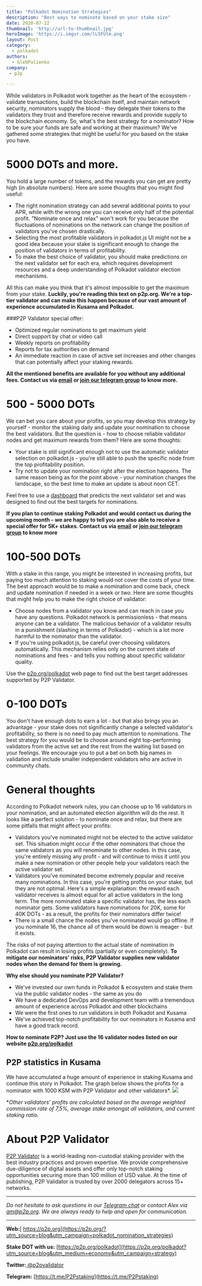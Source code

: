 ```yaml
---
title: "Polkadot Nomination Strategies"
description: "Best ways to nominate based on your stake size"
date: 2020-07-22
thumbnail: 'http://url-to-thumbnail.jpg'
heroImage: 'https://i.imgur.com/lL5FUlm.png'
layout: Post
category:
  - polkadot
authors:
  - GlebPalienko
company:
 - p2p

---
```

While validators in Polkadot work together as the heart of the ecosystem - validate transactions, build the blockchain itself, and maintain network security, nominators supply the blood - they delegate their tokens to the validators they trust and therefore receive rewards and provide supply to the blockchain economy. So, what's the best strategy for a nominator? How to be sure your funds are safe and working at their maximum? We've gathered some strategies that might be useful for you based on the stake you have.

# 5000 DOTs and more.
You hold a large number of tokens, and the rewards you can get are pretty high (in absolute numbers). Here are some thoughts that you might find useful:

 - The right nomination strategy can add several additional points to your APR, while with the wrong one you can receive only half of the potential profit. "Nominate once and relax" won't work for you because the fluctuations of nominations on the network can change the position of validators you've chosen drastically.
 - Selecting the most profitable validators in polkadot.js UI might not be a good idea because your stake is significant enough to change the position of validators in terms of profitability.
 - To make the best choice of validator, you should make predictions on the next validator set for each era, which requires development resources and a deep understanding of Polkadot validator election mechanisms.

All this can make you think that it's almost impossible to get the maximum from your stake. **Luckily, you're reading this text on p2p.org. We're a top-tier validator and can make this happen because of our vast amount of experience accumulated in Kusama and Polkadot.**

###P2P Validator special offer:

 - Optimized regular nominations to get maximum yield 
 - Direct support by chat or video call 
 - Weekly reports on profitability 
 - Reports for tax authorities on demand 
 - An immediate reaction in case of active set increases and other changes that can potentially affect your staking rewards.

**All the mentioned benefits are available for you without any additional fees. Contact us via [email](mailto:am@p2p.org) or [join our telegram group](https://t.me/P2Pstaking) to know more.**

# 500 - 5000 DOTs
We can bet you care about your profits, so you may develop this strategy by yourself - monitor the staking daily and update your nomination to choose the best validators. But the question is - how to choose reliable validator nodes and get maximum rewards from them? Here are some thoughts:

 - Your stake is still significant enough not to use the automatic validator selection on polkadot.js - you're still able to push the specific node from the top profitability position.  
 - Try not to update your nomination right after the election happens. The same reason being as for the point above - your nomination changes the landscape, so the best time to make an update is about noon CET. 

Feel free to use a [dashboard](https://redash.p2p.org/public/dashboards/cviD6Ci7oUDRnSoq8CqNJImrJfq8uuY37DsiF2CY?org_slug=default) that predicts the next validator set and was designed to find out the best targets for nominations.

**If you plan to continue staking Polkadot and would contact us during the upcoming month - we are happy to tell you are also able to receive a special offer for 5K+ stakes. Contact us via [email](mailto:am@p2p.org) or [join our telegram group](https://t.me/P2Pstaking) to know more**

# 100-500 DOTs
With a stake in this range, you might be interested in increasing profits, but paying too much attention to staking would not cover the costs of your time. The best approach would be to make a nomination and come back, check and update nomination if needed in a week or two. Here are some thoughts that might help you to make the right choice of validator:

 - Choose nodes from a validator you know and can reach in case you have any questions. Polkadot network is permissionless - that means anyone can be a validator. The malicious behavior of a validator results in a punishment (slashing in terms of Polkadot) - which is a lot more harmful to the nominator than the validator. 
 - If you're using polkadot.js, be careful over choosing validators automatically. This mechanism relies only on the current state of nominations and fees - and tells you nothing about specific validator quality. 


Use the [p2p.org/polkadot](https://p2p.org/polkadot?utm_source=blog&utm_campaign=polkadot_nomination_strategies) web page to find out the best target addresses supported by P2P Validator.

# 0-100 DOTs
You don't have enough dots to earn a lot - but that also brings you an advantage - your stake does not significantly change a selected validator's profitability, so there is no need to pay much attention to nominations. The best strategy for you would be to choose around eight top-performing validators from the active set and the rest from the waiting list based on your feelings. We encourage you to put a bet on both big names in validation and include smaller independent validators who are active in community chats. 

# General thoughts
According to Polkadot network rules, you can choose up to 16 validators in your nomination, and an automated election algorithm will do the rest. It looks like a perfect solution - to nominate once and relax, but there are some pitfalls that might affect your profits:

 - Validators you've nominated might not be elected to the active validator set. This situation might occur if the other nominators that chose the same validators as you will renominate to other nodes. In this case, you're entirely missing any profit - and will continue to miss it until you make a new nomination or other people help your validators reach the active validator set.
 - Validators you've nominated become extremely popular and receive many nominations. In this case, you're getting profits on your stake, but they are not optimal. Here's a simple explanation: the reward each validator receives is almost equal for all active validators in the long term. The more nominated stake a specific validator has, the less each nominator gets. Some validators have nominations for 20K, some for 40K DOTs - as a result, the profits for their nominators differ twice!
 - There is a small chance the nodes you've nominated would go offline. If you nominate 16, the chance all of them would be down is meager - but it exists. 

The risks of not paying attention to the actual state of nomination in Polkadot can result in losing profits (partially or even completely). **To mitigate our nominators' risks, P2P Validator supplies new validator nodes when the demand for them is growing.**

**Why else should you nominate P2P Validator?**

 - We've invested our own funds in Polkadot & ecosystem and stake them via the public validator nodes - the same as you do
 - We have a dedicated DevOps and development team with a tremendous amount of experience across Polkadot and other blockchains
 - We were the first ones to run validators in both Polkadot and Kusama
 - We've achieved top-notch profitability for our nominators in Kusama and have a good track record.

**How to nominate P2P? Just use the 16 validator nodes listed on our website [p2p.org/polkadot](https://p2p.org/polkadot?utm_source=blog&utm_campaign=polkadot_nomination_strategies)**

## P2P statistics in Kusama
We have accumulated a huge amount of experience in staking Kusama and continue this story in Polkadot. The graph below shows the profits for a nominator with 1000 KSM with P2P Validator and other validators*.
![](https://i.imgur.com/dx9t8wS.png)

**Other validators’ profits are calculated based on the average weighted commission rate of 7,5%, average stake amongst all validators, and current staking ratio.*


# About P2P Validator
[P2P Validator](https://p2p.org/?utm_source=blog&utm_campaign=polkadot_nomination_strategies) is a world-leading non-custodial staking provider with the best industry practices and proven expertise. We provide comprehensive due-diligence of digital assets and offer only top-notch staking opportunities securing more than 100 million of USD value. At the time of publishing, P2P Validator is trusted by over 2000 delegators across 15+ networks.

------

*Do not hesitate to ask questions in our [Telegram chat](https://t.me/P2Pstaking) or contact Alex via am@p2p.org. We are always ready to help and open for communication.*

------

**Web:**[ https://p2p.org](https://p2p.org/?utm_source=blog&utm_campaign=polkadot_nomination_strategies)

**Stake DOT with us:** [https://p2p.org/polkadot](https://p2p.org/polkadot?utm_source=blog&utm_medium=economy&utm_campaign=strategy)

**Twitter:**[ @p2pvalidator](https://twitter.com/p2pvalidator)

**Telegram:** [https://t.me/P2Pstaking](https://t.me/P2Pstaking)
